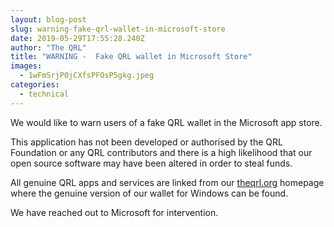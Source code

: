 ```yaml
---
layout: blog-post
slug: warning-fake-qrl-wallet-in-microsoft-store
date: 2019-05-29T17:55:28.240Z
author: "The QRL"
title: "WARNING -  Fake QRL wallet in Microsoft Store"
images:
  - 1wFmSrjP0jCXfsPFOsP5gkg.jpeg
categories:
  - technical
---
```


We would like to warn users of a fake QRL wallet in the Microsoft app store.

This application has not been developed or authorised by the QRL Foundation or any QRL contributors and there is a high likelihood that our open source software may have been altered in order to steal funds.

All genuine QRL apps and services are linked from our [theqrl.org](https://theqrl.org) homepage where the genuine version of our wallet for Windows can be found.

We have reached out to Microsoft for intervention.